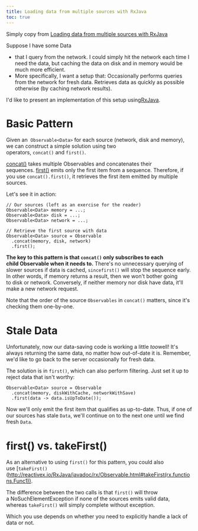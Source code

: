 ```yaml
---
title: Loading data from multiple sources with RxJava
toc: true
---
```

Simply copy from [Loading data from multiple sources with RxJava](http://blog.danlew.net/2015/06/22/loading-data-from-multiple-sources-with-rxjava/)

Suppose I have some Data
* that I query from the network. I could simply hit the network each time I need the data, but caching the data on disk and in memory would be much more efficient.
* More specifically, I want a setup that:
Occasionally performs queries from the network for fresh data.
Retrieves data as quickly as possible otherwise (by caching network results).

I'd like to present an implementation of this setup using[RxJava](https://github.com/ReactiveX/RxJava).

# Basic Pattern
Given an  `Observable<Data>` for each source (network, disk and memory), we can construct a simple solution using two operators, `concat()` and `first()`.

[concat()](http://reactivex.io/documentation/operators/concat.html) takes multiple Observables and concatenates their sequences. [first()](http://reactivex.io/documentation/operators/first.html) emits only the first item from a sequence. Therefore, if you use `concat().first()`, it retrieves the first item emitted by multiple sources.

Let's see it in action:
```
// Our sources (left as an exercise for the reader)
Observable<Data> memory = ...;  
Observable<Data> disk = ...;  
Observable<Data> network = ...;

// Retrieve the first source with data
Observable<Data> source = Observable  
  .concat(memory, disk, network)
  .first();
```

**The key to this pattern is that `concat()` only subscribes to each child Observable when it needs to.** There's no unnecessary querying of slower sources if data is cached, `sincefirst()` will stop the sequence early. In other words, if memory returns a result, then we won't bother going to disk or network. Conversely, if neither memory nor disk have data, it'll make a new network request.

Note that the order of the source `Observables` in `concat()` matters, since it's checking them one-by-one.

# Stale Data
Unfortunately, now our data-saving code is working a little *too*well! It's always returning the same data, no matter how out-of-date it is. Remember, we'd like to go back to the server occasionally for fresh data.

The solution is in `first()`, which can also perform filtering. Just set it up to reject data that isn't worthy:
```
Observable<Data> source = Observable  
  .concat(memory, diskWithCache, networkWithSave)
  .first(data -> data.isUpToDate());
```
Now we'll only emit the first item that qualifies as up-to-date. Thus, if one of our sources has stale `Data`, we'll continue on to the next one until we find fresh `Data`.

# first() vs. takeFirst()
As an alternative to using `first()` for this pattern, you could also use [`takeFirst()`(http://reactivex.io/RxJava/javadoc/rx/Observable.html#takeFirst(rx.functions.Func1)).

The difference between the two calls is that `first()` will throw a NoSuchElementException if none of the sources emits valid data, whereas `takeFirst()` will simply complete without exception.

Which you use depends on whether you need to explicitly handle a lack of data or not.